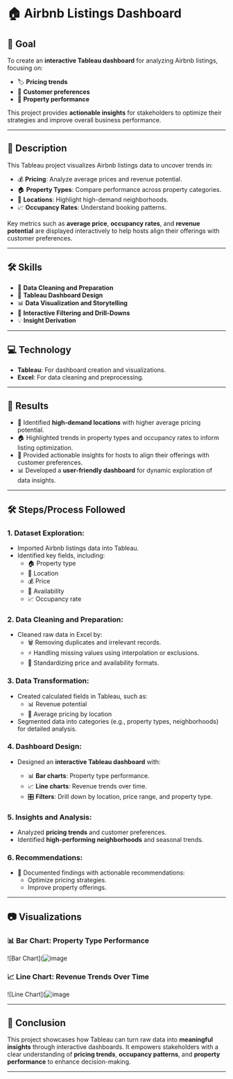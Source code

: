 
# 🏠 Airbnb Listings Dashboard

## 🎯 **Goal**
To create an **interactive Tableau dashboard** for analyzing Airbnb listings, focusing on:
- 🏷️ **Pricing trends**
- 👥 **Customer preferences**
- 🏢 **Property performance**

This project provides **actionable insights** for stakeholders to optimize their strategies and improve overall business performance.

---

## 📝 **Description**
This Tableau project visualizes Airbnb listings data to uncover trends in:
- 💰 **Pricing**: Analyze average prices and revenue potential.
- 🏠 **Property Types**: Compare performance across property categories.
- 📍 **Locations**: Highlight high-demand neighborhoods.
- 📈 **Occupancy Rates**: Understand booking patterns.

Key metrics such as **average price**, **occupancy rates**, and **revenue potential** are displayed interactively to help hosts align their offerings with customer preferences.

---

## 🛠️ **Skills**
- 🧹 **Data Cleaning and Preparation**
- 🎨 **Tableau Dashboard Design**
- 📊 **Data Visualization and Storytelling**
- 🔎 **Interactive Filtering and Drill-Downs**
- 💡 **Insight Derivation**

---

## 💻 **Technology**
- **Tableau**: For dashboard creation and visualizations.
- **Excel**: For data cleaning and preprocessing.

---

## 🚀 **Results**
- 📍 Identified **high-demand locations** with higher average pricing potential.
- 🏠 Highlighted trends in property types and occupancy rates to inform listing optimization.
- 🎯 Provided actionable insights for hosts to align their offerings with customer preferences.
- 📊 Developed a **user-friendly dashboard** for dynamic exploration of data insights.

---

## 🛠️ **Steps/Process Followed**

### **1. Dataset Exploration**:
- Imported Airbnb listings data into Tableau.
- Identified key fields, including:
  - 🏠 Property type
  - 📍 Location
  - 💰 Price
  - 📅 Availability
  - 📈 Occupancy rate

### **2. Data Cleaning and Preparation**:
- Cleaned raw data in Excel by:
  - 🗑️ Removing duplicates and irrelevant records.
  - ⚡ Handling missing values using interpolation or exclusions.
  - 🧾 Standardizing price and availability formats.

### **3. Data Transformation**:
- Created calculated fields in Tableau, such as:
  - 📊 Revenue potential
  - 📍 Average pricing by location
- Segmented data into categories (e.g., property types, neighborhoods) for detailed analysis.

### **4. Dashboard Design**:
- Designed an **interactive Tableau dashboard** with:
  
  - 📊 **Bar charts**: Property type performance.
  - 📈 **Line charts**: Revenue trends over time.
  - 🎛️ **Filters**: Drill down by location, price range, and property type.

### **5. Insights and Analysis**:
- Analyzed **pricing trends** and customer preferences.
- Identified **high-performing neighborhoods** and seasonal trends.

### **6. Recommendations**:
- 📑 Documented findings with actionable recommendations:
  - Optimize pricing strategies.
  - Improve property offerings.


---

## 📷 **Visualizations**


### 📊 Bar Chart: Property Type Performance
![Bar Chart](![image](https://github.com/user-attachments/assets/0d4000a6-b1b4-4d96-97c0-3a8f70e4db67)


### 📈 Line Chart: Revenue Trends Over Time
![Line Chart](![image](https://github.com/user-attachments/assets/1027fd21-af90-4536-854a-e2c218145058)




---

## 📌 **Conclusion**
This project showcases how Tableau can turn raw data into **meaningful insights** through interactive dashboards. It empowers stakeholders with a clear understanding of **pricing trends**, **occupancy patterns**, and **property performance** to enhance decision-making.

---



